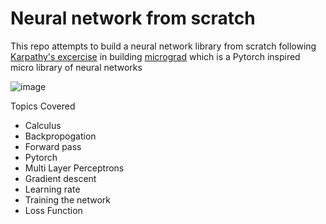 # Neural network from scratch
This repo attempts to build a neural network library from scratch following [Karpathy's excercise](https://www.youtube.com/watch?v=VMj-3S1tku0&list=PLAqhIrjkxbuWI23v9cThsA9GvCAUhRvKZ) in building [micrograd](https://github.com/karpathy/micrograd) which is a Pytorch inspired micro library of neural networks

![image](https://github.com/george-dominic/nn_from_scratch/assets/94735949/6c93de67-e824-4693-8f2d-3beccab65030)


Topics Covered
- Calculus
- Backpropogation
- Forward pass
- Pytorch
- Multi Layer Perceptrons
- Gradient descent
- Learning rate
- Training the network
- Loss Function
